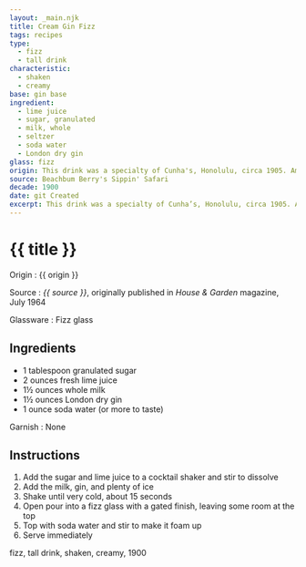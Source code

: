 ```yaml
---
layout: _main.njk
title: Cream Gin Fizz
tags: recipes
type:
  - fizz
  - tall drink
characteristic:
  - shaken
  - creamy
base: gin base
ingredient:
  - lime juice
  - sugar, granulated
  - milk, whole
  - seltzer
  - soda water
  - London dry gin
glass: fizz
origin: This drink was a specialty of Cunha's, Honolulu, circa 1905. Among globetrotters, it rivaled New Orlean's famous (and similar) Ramos gin fizz in popularity.
source: Beachbum Berry's Sippin' Safari
decade: 1900
date: git Created
excerpt: This drink was a specialty of Cunha’s, Honolulu, circa 1905. Among globetrotters, it rivaled New Orleans’s famous (and similar) Ramos gin fizz in popularity.
---
```


<!-- markdownlint-disable MD025 -->
# {{ title }}
<!-- markdownlint-enable MD025 -->

Origin
  : {{ origin }}

Source
  : <cite><span data-pagefind-filter="Source">{{ source }}</span></cite>, originally published in <span data-pagefind-filter="Source"><cite>House & Garden</cite> magazine</span>, July 1964

Glassware
  : <span data-pagefind-filter="Glassware">Fizz glass</span>

## Ingredients

* 1 tablespoon granulated sugar
* 2 ounces fresh lime juice
* 1&frac12; ounces whole milk
* 1&frac12; ounces London dry gin
* 1 ounce soda water (or more to taste)

Garnish
  : <span data-pagefind-filter="Garnish">None</span>

## Instructions

1. Add the sugar and lime juice to a cocktail shaker and stir to dissolve
2. Add the milk, gin, and plenty of ice
3. Shake until very cold, about 15 seconds
4. Open pour into a fizz glass with a gated finish, leaving some room at the top
5. Top with soda water and stir to make it foam up
6. Serve immediately

<div
  class="sr-only"
  data-cat[0]="Drink"
  data-type[0]="Fizz"
  data-type[1]="Tall drink"
  data-char[0]="Shaken"
  data-char[1]="Creamy"
  data-origin[0]="Cunha’s, Honolulu"
  data-base[0]="Gin"
  data-ingredient[0]="Sugar, granulated"
  data-ingredient[1]="Milk, whole"
  data-ingredient[2]="Lime juice"
  data-ingredient[3]="Gin, London dry"
  data-ingredient[4]="Seltzer"
  data-ingredient[5]="Soda water"
  data-decade[0]="1900"
  data-pagefind-filter="
    Category[data-cat[0]],
    Type[data-type[0]],
    Type[data-type[1]],
    Characteristic[data-char[0]],
    Characteristic[data-char[1]],
    Origin[data-origin[0]],
    Base[data-base[0]],
    Ingredient[data-ingredient[0]],
    Ingredient[data-ingredient[1]],
    Ingredient[data-ingredient[2]],
    Ingredient[data-ingredient[3]],
    Ingredient[data-ingredient[4]],
    Ingredient[data-ingredient[5]],
    Pantry[data-ingredient[0]],
    Pantry[data-ingredient[1]],
    Juice[data-ingredient[2]],
    Liquor[data-ingredient[3]],
    Soda & seltzer[data-ingredient[4]],
    Soda & seltzer[data-ingredient[5]],
    Decade[data-decade[0]]
  "
>
</div>

<div class="keywords" aria-hidden>fizz, tall drink, shaken, creamy, 1900</div>
